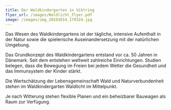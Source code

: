 ```yaml
---
title: Der Waldkindergarten in Viktring
flyer_url: /images/Waldlicht_Flyer.pdf
image: /images/img_20191014_170324.jpg
---
```


Das Wesen des Waldkindergartens ist der tägliche, intensive Aufenthalt in der Natur sowie die spielerische Auseinandersetzung mit der natürlichen Umgebung.

Das Grundkonzept des Waldkindergartens entstand vor ca. 50 Jahren in Dänemark. Seit dem entstehen weltweit zahlreiche Einrichtungen. Studien belegen, dass die Bewegung im Freien bei jedem Wetter die Gesundheit und das Immunsystem der Kinder stärkt.

Die Wertschätzung der Lebensgemeinschaft Wald und Naturverbundenheit stehen im Waldkindergarten Waldlicht im Mittelpunkt.

Je nach Witterung stehen flexible Planen und ein beheizbarer Bauwagen als Raum zur Verfügung.
